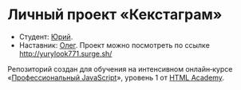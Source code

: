 # Личный проект «Кекстаграм»

* Студент: [Юрий](https://up.htmlacademy.ru/javascript/20/user/1502389).
* Наставник: [Олег](https://htmlacademy.ru/profile/id926687).
Проект можно посмотреть по ссылке http://yurylook771.surge.sh/

Репозиторий создан для обучения на интенсивном онлайн‑курсе «[Профессиональный JavaScript](https://htmlacademy.ru/intensive/javascript)», уровень 1 от [HTML Academy](https://htmlacademy.ru).

[travis-image]: https://travis-ci.com/htmlacademy-javascript/1502389-kekstagram-20.svg?branch=master
[travis-url]: https://travis-ci.com/htmlacademy-javascript/1502389-kekstagram-20
